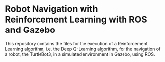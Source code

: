 # Robot Navigation with Reinforcement Learning with ROS and Gazebo

This repository contains the files for the execution of a Reinforcement Learning algorithm, i.e. the Deep Q-Learning algorithm, for the navigation of a robot, the TurtleBot3, in a simulated environment in Gazebo, using ROS.

